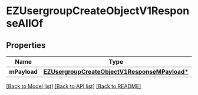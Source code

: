 # EZUsergroupCreateObjectV1ResponseAllOf

## Properties
Name | Type | Description | Notes
------------ | ------------- | ------------- | -------------
**mPayload** | [**EZUsergroupCreateObjectV1ResponseMPayload***](EZUsergroupCreateObjectV1ResponseMPayload.md) |  | 

[[Back to Model list]](../README.md#documentation-for-models) [[Back to API list]](../README.md#documentation-for-api-endpoints) [[Back to README]](../README.md)



